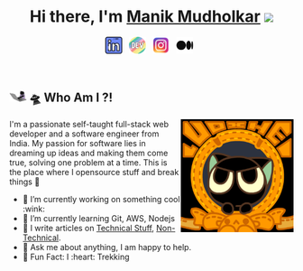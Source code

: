 <h1 align="center">Hi there, I'm <a target="blank" href="https://www.linkedin.com/in/manik-mudholkar-95295418b/" target="blank">Manik Mudholkar</a> <img src="https://github.com/blackcater/blackcater/raw/main/images/Hi.gif" height="32" /></h1>
<p align='center'>
   <a target="blank" href="https://www.linkedin.com/in/manik-mudholkar-95295418b/"><img height="30" src="https://raw.githubusercontent.com/ghost8395/ghost8395/main/Images/linkedin.png?raw=true"></a>&nbsp;&nbsp;
   <a target="blank" href="https://dev.to/ghost8395"><img height="30" src="https://raw.githubusercontent.com/ghost8395/ghost8395/main/Images/devto.png?raw=true"></a>&nbsp;&nbsp;
   <a target="blank" href="https://www.instagram.com/manikmudholkarr/"><img height="30" src="https://raw.githubusercontent.com/ghost8395/ghost8395/main/Images/instagram.png?raw=true"></a>&nbsp;&nbsp;
   <a target="blank" href="https://medium.com/@manikmudholkar831995"><img height="30" src="https://raw.githubusercontent.com/ghost8395/ghost8395/main/Images/medium.png?raw=true"></a>&nbsp;&nbsp;
</p>

<br />


## <img src="https://raw.githubusercontent.com/ghost8395/ghost8395/main/Images/cat-typy.gif?raw=true" width="30"> 🛸 Who Am I ?!
<a href="#"><img align="right" src="https://raw.githubusercontent.com/ghost8395/ghost8395/main/Images/cat_banner.gif?raw=true" width="200 " height="200" /></a>

I'm a passionate self-taught full-stack web developer and a software engineer from India. 
My passion for software lies in dreaming up ideas and making them come true, solving one problem at a time.
This is the place where I opensource stuff and break things :rofl:
<ul>
<li> 🔭 I’m currently working on something cool :wink:</li>
<li> 🌱 I’m currently learning Git, AWS, Nodejs</li>
<li> 📝 I write articles on <a target="blank" href="https://dev.to/ghost8395">Technical Stuff</a>, <a target="blank" href="https://medium.com/@manikmudholkar831995">Non-Technical</a>.</li>
<li> 💬 Ask me about anything, I am happy to help.</li>
<li> 🎉 Fun Fact: I :heart: Trekking </li>
</ul>